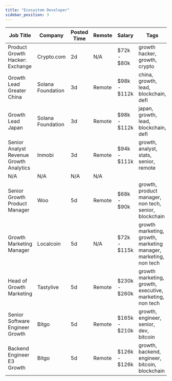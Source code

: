 ```yaml
---
title: "Ecosystem Developer"
sidebar_position: 3
---
```


| Job Title | Company | Posted Time | Remote | Salary | Tags | Apply Link |
|-----------|---------|-------------|--------|--------|------|------------|
| Product Growth Hacker: Exchange | Crypto.com | 2d | N/A | $72k - $80k | growth hacker, growth, crypto | [Apply](https://web3.career/product-growth-hacker-exchange-crypto-com/109681) |
| Growth Lead Greater China | Solana Foundation | 3d | Remote | $98k - $112k | china, growth, lead, blockchain, defi | [Apply](https://web3.career/growth-lead-greater-china-solanafoundation/109602) |
| Growth Lead Japan | Solana Foundation | 3d | Remote | $98k - $112k | japan, growth, lead, blockchain, defi | [Apply](https://web3.career/growth-lead-japan-solanafoundation/109570) |
| Senior Analyst Revenue Growth Analytics | Inmobi | 3d | Remote | $94k - $111k | growth, analyst, stats, senior, remote | [Apply](https://web3.career/senior-analyst-revenue-growth-analytics-inmobi/109558) |
| N/A | N/A | N/A | N/A |  |  | [Apply](https://web3.career/metana) |
| Senior Growth Product Manager | Woo | 5d | Remote | $68k - $90k | growth, product manager, non tech, senior, blockchain | [Apply](https://web3.career/senior-growth-product-manager-woo/95664) |
| Growth Marketing Manager | Localcoin | 5d | N/A | $72k - $115k | growth marketing, growth, marketing manager, marketing, non tech | [Apply](https://web3.career/growth-marketing-manager-localcoin/77971) |
| Head of Growth Marketing | Tastylive | 5d | Remote | $230k - $260k | growth marketing, growth, executive, marketing, non tech | [Apply](https://web3.career/head-of-growth-marketing-tastylive/108292) |
| Senior Software Engineer Growth | Bitgo | 5d | Remote | $165k - $210k | growth, engineer, senior, dev, bitcoin | [Apply](https://web3.career/senior-software-engineer-growth-bitgo/106088) |
| Backend Engineer E3 Growth | Bitgo | 5d | Remote | $126k - $126k | growth, backend, engineer, bitcoin, blockchain | [Apply](https://web3.career/backend-engineer-e3-growth-bitgo/109134) |
